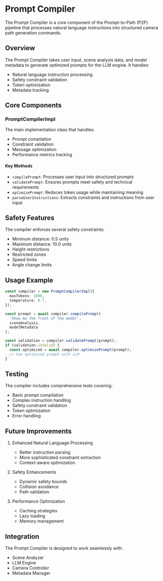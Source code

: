 # Prompt Compiler

The Prompt Compiler is a core component of the Prompt-to-Path (P2P) pipeline that processes natural language instructions into structured camera path generation commands.

## Overview

The Prompt Compiler takes user input, scene analysis data, and model metadata to generate optimized prompts for the LLM engine. It handles:
- Natural language instruction processing
- Safety constraint validation
- Token optimization
- Metadata tracking

## Core Components

### PromptCompilerImpl

The main implementation class that handles:
- Prompt compilation
- Constraint validation
- Message optimization
- Performance metrics tracking

#### Key Methods

- `compilePrompt`: Processes user input into structured prompts
- `validatePrompt`: Ensures prompts meet safety and technical requirements
- `optimizePrompt`: Reduces token usage while maintaining meaning
- `parseUserInstructions`: Extracts constraints and instructions from user input

## Safety Features

The compiler enforces several safety constraints:
- Minimum distance: 0.5 units
- Maximum distance: 10.0 units
- Height restrictions
- Restricted zones
- Speed limits
- Angle change limits

## Usage Example

```typescript
const compiler = new PromptCompilerImpl({
  maxTokens: 1000,
  temperature: 0.7,
});

const prompt = await compiler.compilePrompt(
  'Show me the front of the model',
  sceneAnalysis,
  modelMetadata
);

const validation = compiler.validatePrompt(prompt);
if (validation.isValid) {
  const optimized = await compiler.optimizePrompt(prompt);
  // Use optimized prompt with LLM
}
```

## Testing

The compiler includes comprehensive tests covering:
- Basic prompt compilation
- Complex instruction handling
- Safety constraint validation
- Token optimization
- Error handling

## Future Improvements

1. Enhanced Natural Language Processing
   - Better instruction parsing
   - More sophisticated constraint extraction
   - Context-aware optimization

2. Safety Enhancements
   - Dynamic safety bounds
   - Collision avoidance
   - Path validation

3. Performance Optimization
   - Caching strategies
   - Lazy loading
   - Memory management

## Integration

The Prompt Compiler is designed to work seamlessly with:
- Scene Analyzer
- LLM Engine
- Camera Controller
- Metadata Manager 